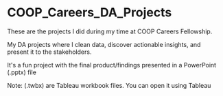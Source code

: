 # COOP_Careers_DA_Projects
These are the projects I did during my time at COOP Careers Fellowship. 

My DA projects where I clean data, discover actionable insights, and present it to the stakeholders.

It's a fun project with the final product/findings presented in a PowerPoint (.pptx) file

Note:
(.twbx) are Tableau workbook files. You can open it using Tableau
